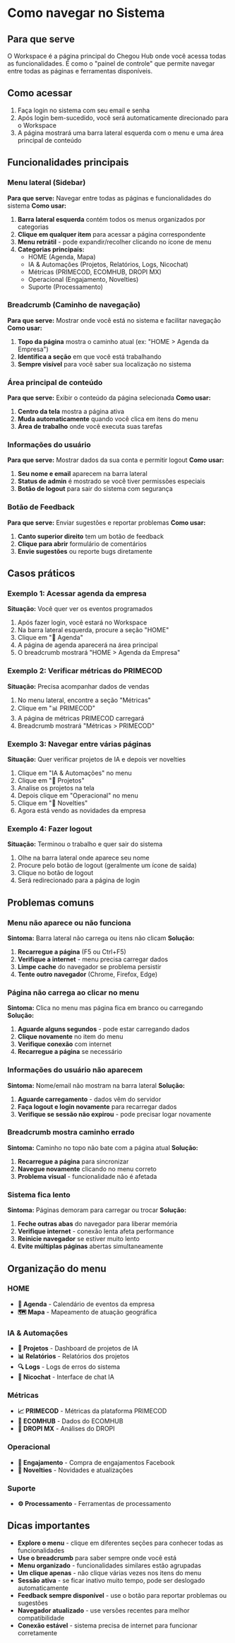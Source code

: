 # Como navegar no Sistema

## Para que serve

O Workspace é a página principal do Chegou Hub onde você acessa todas as funcionalidades. É como o "painel de controle" que permite navegar entre todas as páginas e ferramentas disponíveis.

## Como acessar

1. Faça login no sistema com seu email e senha
2. Após login bem-sucedido, você será automaticamente direcionado para o Workspace
3. A página mostrará uma barra lateral esquerda com o menu e uma área principal de conteúdo

## Funcionalidades principais

### Menu lateral (Sidebar)
**Para que serve:** Navegar entre todas as páginas e funcionalidades do sistema
**Como usar:**
1. **Barra lateral esquerda** contém todos os menus organizados por categorias
2. **Clique em qualquer item** para acessar a página correspondente
3. **Menu retrátil** - pode expandir/recolher clicando no ícone de menu
4. **Categorias principais:**
   - HOME (Agenda, Mapa)
   - IA & Automações (Projetos, Relatórios, Logs, Nicochat)
   - Métricas (PRIMECOD, ECOMHUB, DROPI MX)
   - Operacional (Engajamento, Novelties)
   - Suporte (Processamento)

### Breadcrumb (Caminho de navegação)
**Para que serve:** Mostrar onde você está no sistema e facilitar navegação
**Como usar:**
1. **Topo da página** mostra o caminho atual (ex: "HOME > Agenda da Empresa")
2. **Identifica a seção** em que você está trabalhando
3. **Sempre visível** para você saber sua localização no sistema

### Área principal de conteúdo
**Para que serve:** Exibir o conteúdo da página selecionada
**Como usar:**
1. **Centro da tela** mostra a página ativa
2. **Muda automaticamente** quando você clica em itens do menu
3. **Área de trabalho** onde você executa suas tarefas

### Informações do usuário
**Para que serve:** Mostrar dados da sua conta e permitir logout
**Como usar:**
1. **Seu nome e email** aparecem na barra lateral
2. **Status de admin** é mostrado se você tiver permissões especiais
3. **Botão de logout** para sair do sistema com segurança

### Botão de Feedback
**Para que serve:** Enviar sugestões e reportar problemas
**Como usar:**
1. **Canto superior direito** tem um botão de feedback
2. **Clique para abrir** formulário de comentários
3. **Envie sugestões** ou reporte bugs diretamente

## Casos práticos

### Exemplo 1: Acessar agenda da empresa
**Situação:** Você quer ver os eventos programados
1. Após fazer login, você estará no Workspace
2. Na barra lateral esquerda, procure a seção "HOME"
3. Clique em "📅 Agenda"
4. A página de agenda aparecerá na área principal
5. O breadcrumb mostrará "HOME > Agenda da Empresa"

### Exemplo 2: Verificar métricas do PRIMECOD
**Situação:** Precisa acompanhar dados de vendas
1. No menu lateral, encontre a seção "Métricas"
2. Clique em "📊 PRIMECOD"
3. A página de métricas PRIMECOD carregará
4. Breadcrumb mostrará "Métricas > PRIMECOD"

### Exemplo 3: Navegar entre várias páginas
**Situação:** Quer verificar projetos de IA e depois ver novelties
1. Clique em "IA & Automações" no menu
2. Clique em "🤖 Projetos"
3. Analise os projetos na tela
4. Depois clique em "Operacional" no menu
5. Clique em "📰 Novelties"
6. Agora está vendo as novidades da empresa

### Exemplo 4: Fazer logout
**Situação:** Terminou o trabalho e quer sair do sistema
1. Olhe na barra lateral onde aparece seu nome
2. Procure pelo botão de logout (geralmente um ícone de saída)
3. Clique no botão de logout
4. Será redirecionado para a página de login

## Problemas comuns

### Menu não aparece ou não funciona
**Sintoma:** Barra lateral não carrega ou itens não clicam
**Solução:**
1. **Recarregue a página** (F5 ou Ctrl+F5)
2. **Verifique a internet** - menu precisa carregar dados
3. **Limpe cache** do navegador se problema persistir
4. **Tente outro navegador** (Chrome, Firefox, Edge)

### Página não carrega ao clicar no menu
**Sintoma:** Clica no menu mas página fica em branco ou carregando
**Solução:**
1. **Aguarde alguns segundos** - pode estar carregando dados
2. **Clique novamente** no item do menu
3. **Verifique conexão** com internet
4. **Recarregue a página** se necessário

### Informações do usuário não aparecem
**Sintoma:** Nome/email não mostram na barra lateral
**Solução:**
1. **Aguarde carregamento** - dados vêm do servidor
2. **Faça logout e login novamente** para recarregar dados
3. **Verifique se sessão não expirou** - pode precisar logar novamente

### Breadcrumb mostra caminho errado
**Sintoma:** Caminho no topo não bate com a página atual
**Solução:**
1. **Recarregue a página** para sincronizar
2. **Navegue novamente** clicando no menu correto
3. **Problema visual** - funcionalidade não é afetada

### Sistema fica lento
**Sintoma:** Páginas demoram para carregar ou trocar
**Solução:**
1. **Feche outras abas** do navegador para liberar memória
2. **Verifique internet** - conexão lenta afeta performance
3. **Reinicie navegador** se estiver muito lento
4. **Evite múltiplas páginas** abertas simultaneamente

## Organização do menu

### HOME
- **📅 Agenda** - Calendário de eventos da empresa
- **🗺️ Mapa** - Mapeamento de atuação geográfica

### IA & Automações
- **🤖 Projetos** - Dashboard de projetos de IA
- **📊 Relatórios** - Relatórios dos projetos
- **🔍 Logs** - Logs de erros do sistema
- **💬 Nicochat** - Interface de chat IA

### Métricas
- **📈 PRIMECOD** - Métricas da plataforma PRIMECOD
- **🛒 ECOMHUB** - Dados do ECOMHUB
- **📱 DROPI MX** - Análises do DROPI

### Operacional
- **💬 Engajamento** - Compra de engajamentos Facebook
- **📰 Novelties** - Novidades e atualizações

### Suporte
- **⚙️ Processamento** - Ferramentas de processamento

## Dicas importantes

- **Explore o menu** - clique em diferentes seções para conhecer todas as funcionalidades
- **Use o breadcrumb** para saber sempre onde você está
- **Menu organizado** - funcionalidades similares estão agrupadas
- **Um clique apenas** - não clique várias vezes nos itens do menu
- **Sessão ativa** - se ficar inativo muito tempo, pode ser deslogado automaticamente
- **Feedback sempre disponível** - use o botão para reportar problemas ou sugestões
- **Navegador atualizado** - use versões recentes para melhor compatibilidade
- **Conexão estável** - sistema precisa de internet para funcionar corretamente